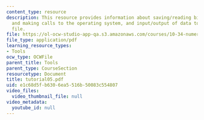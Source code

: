 ```yaml
---
content_type: resource
description: This resource provides information about saving/reading binary files
  and making calls to the operating system, and input/output of data to/from an ASCII
  file.
file: https://ol-ocw-studio-app-qa.s3.amazonaws.com/courses/10-34-numerical-methods-applied-to-chemical-engineering-fall-2005/e1c68d5fb6306ea5516b50083c554807_tutorial05.pdf
file_type: application/pdf
learning_resource_types:
- Tools
ocw_type: OCWFile
parent_title: Tools
parent_type: CourseSection
resourcetype: Document
title: tutorial05.pdf
uid: e1c68d5f-b630-6ea5-516b-50083c554807
video_files:
  video_thumbnail_file: null
video_metadata:
  youtube_id: null
---
```

